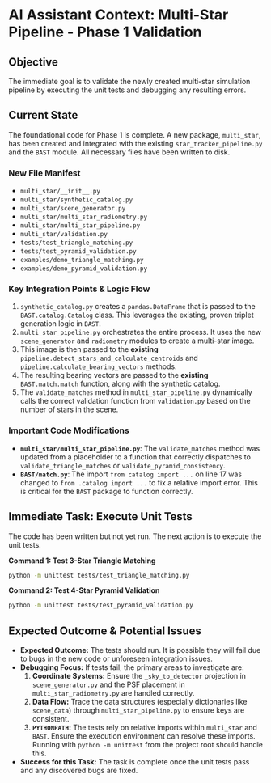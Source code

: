 # AI Assistant Context: Multi-Star Pipeline - Phase 1 Validation

## Objective
The immediate goal is to validate the newly created multi-star simulation pipeline by executing the unit tests and debugging any resulting errors.

## Current State
The foundational code for Phase 1 is complete. A new package, `multi_star`, has been created and integrated with the existing `star_tracker_pipeline.py` and the `BAST` module. All necessary files have been written to disk.

### New File Manifest
- `multi_star/__init__.py`
- `multi_star/synthetic_catalog.py`
- `multi_star/scene_generator.py`
- `multi_star/multi_star_radiometry.py`
- `multi_star/multi_star_pipeline.py`
- `multi_star/validation.py`
- `tests/test_triangle_matching.py`
- `tests/test_pyramid_validation.py`
- `examples/demo_triangle_matching.py`
- `examples/demo_pyramid_validation.py`

### Key Integration Points & Logic Flow
1.  `synthetic_catalog.py` creates a `pandas.DataFrame` that is passed to the `BAST.catalog.Catalog` class. This leverages the existing, proven triplet generation logic in `BAST`.
2.  `multi_star_pipeline.py` orchestrates the entire process. It uses the new `scene_generator` and `radiometry` modules to create a multi-star image.
3.  This image is then passed to the **existing** `pipeline.detect_stars_and_calculate_centroids` and `pipeline.calculate_bearing_vectors` methods.
4.  The resulting bearing vectors are passed to the **existing** `BAST.match.match` function, along with the synthetic catalog.
5.  The `validate_matches` method in `multi_star_pipeline.py` dynamically calls the correct validation function from `validation.py` based on the number of stars in the scene.

### Important Code Modifications
- **`multi_star/multi_star_pipeline.py`**: The `validate_matches` method was updated from a placeholder to a function that correctly dispatches to `validate_triangle_matches` or `validate_pyramid_consistency`.
- **`BAST/match.py`**: The import `from catalog import ...` on line 17 was changed to `from .catalog import ...` to fix a relative import error. This is critical for the `BAST` package to function correctly.

## Immediate Task: Execute Unit Tests

The code has been written but not yet run. The next action is to execute the unit tests.

**Command 1: Test 3-Star Triangle Matching**
```bash
python -m unittest tests/test_triangle_matching.py
```

**Command 2: Test 4-Star Pyramid Validation**
```bash
python -m unittest tests/test_pyramid_validation.py
```

## Expected Outcome & Potential Issues

- **Expected Outcome:** The tests should run. It is possible they will fail due to bugs in the new code or unforeseen integration issues.
- **Debugging Focus:** If tests fail, the primary areas to investigate are:
    1.  **Coordinate Systems:** Ensure the `_sky_to_detector` projection in `scene_generator.py` and the PSF placement in `multi_star_radiometry.py` are handled correctly.
    2.  **Data Flow:** Trace the data structures (especially dictionaries like `scene_data`) through `multi_star_pipeline.py` to ensure keys are consistent.
    3.  **`PYTHONPATH`:** The tests rely on relative imports within `multi_star` and `BAST`. Ensure the execution environment can resolve these imports. Running with `python -m unittest` from the project root should handle this.
- **Success for this Task:** The task is complete once the unit tests pass and any discovered bugs are fixed.